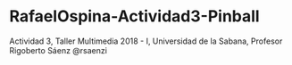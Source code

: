 # RafaelOspina-Actividad3-Pinball
Actividad 3, Taller Multimedia 2018 - I, Universidad de la Sabana, Profesor Rigoberto Sáenz @rsaenzi
